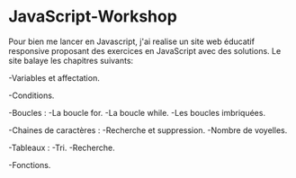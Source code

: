 # JavaScript-Workshop
Pour bien me lancer en Javascript, j'ai realise un site web éducatif responsive proposant des exercices en JavaScript avec des solutions.
Le site balaye les chapitres suivants:

-Variables et affectation.

-Conditions.

-Boucles :
  -La boucle for.
  -La boucle while.
  -Les boucles imbriquées.
  
-Chaines de caractères :
  -Recherche et suppression.
  -Nombre de voyelles.
  
-Tableaux :
  -Tri.
  -Recherche.
  
-Fonctions.
